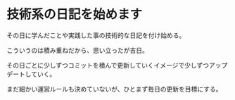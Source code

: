 # 技術系の日記を始めます

その日に学んだことや実践した事の技術的な日記を付け始める。

こういうのは積み重ねだから、思い立ったが吉日。

その日ごとに少しずつコミットを積んで更新していくイメージで少しずつアップデートしていく。

まだ細かい運営ルールも決めていないが、ひとまず毎日の更新を目標にする。

